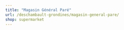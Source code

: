 ```yaml
---
title: "Magasin Général Paré"
url: /deschambault-grondines/magasin-general-pare/
shop: supermarket
---
```

